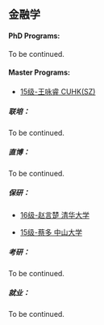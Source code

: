 ## 金融学

#### PhD Programs:

To be continued.

#### Master Programs:

  - [15级-王咏睿 CUHK(SZ)](grad-application/finance/finance/[CN]-15-wangyongrui.md)

##### 联培：

To be continued.

##### 直博：

To be continued.

##### 保研：
- [16级-赵言楚 清华大学](grad-application/finance/finance/[CN]-16-zhaoyanchu.md)

- [15级-蔡多 中山大学](grad-application/finance/finance/[CN]-15-caiduo.md)

##### 考研：

To be continued.

##### 就业：

To be continued.
